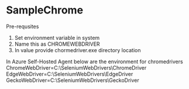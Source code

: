 # SampleChrome

Pre-requsites
1.  Set environment variable in system
2.  Name this as CHROMEWEBDRIVER
3.  In value provide chormedriver.exe directory location

In Azure Self-Hosted Agent below are the environment for chromedrivers
ChromeWebDriver=C:\SeleniumWebDrivers\ChromeDriver
EdgeWebDriver=C:\SeleniumWebDrivers\EdgeDriver
GeckoWebDriver=C:\SeleniumWebDrivers\GeckoDriver
